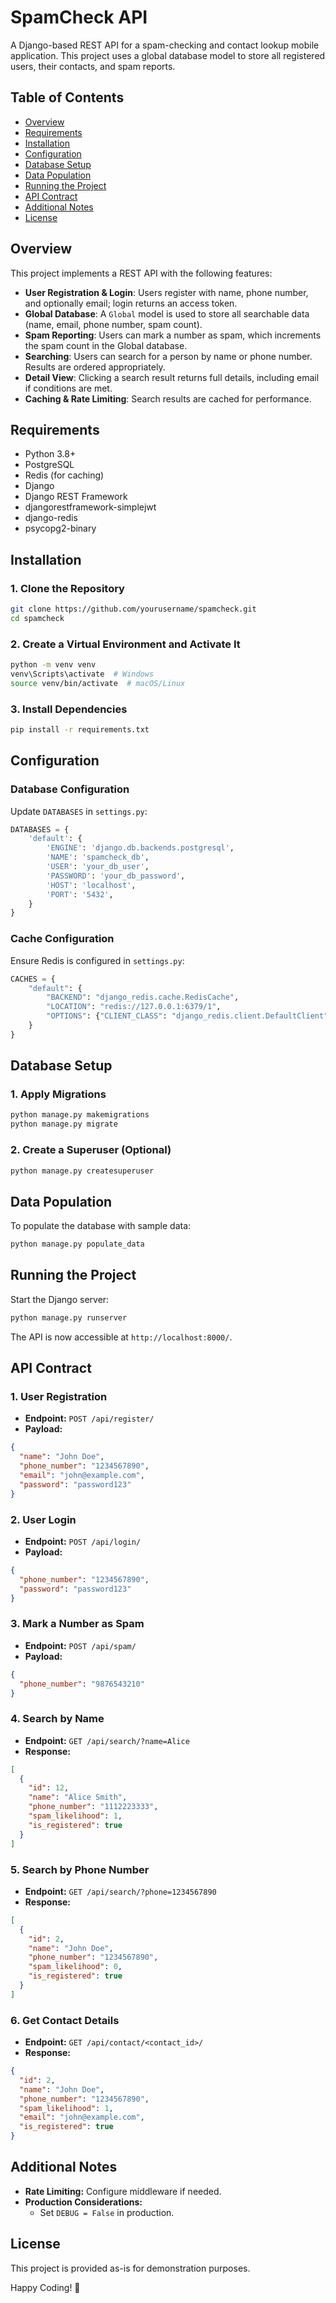 # SpamCheck API

A Django-based REST API for a spam-checking and contact lookup mobile application. This project uses a global database model to store all registered users, their contacts, and spam reports.

## Table of Contents

- [Overview](#overview)
- [Requirements](#requirements)
- [Installation](#installation)
- [Configuration](#configuration)
- [Database Setup](#database-setup)
- [Data Population](#data-population)
- [Running the Project](#running-the-project)
- [API Contract](#api-contract)
- [Additional Notes](#additional-notes)
- [License](#license)

## Overview

This project implements a REST API with the following features:

- **User Registration & Login**: Users register with name, phone number, and optionally email; login returns an access token.
- **Global Database**: A `Global` model is used to store all searchable data (name, email, phone number, spam count).
- **Spam Reporting**: Users can mark a number as spam, which increments the spam count in the Global database.
- **Searching**: Users can search for a person by name or phone number. Results are ordered appropriately.
- **Detail View**: Clicking a search result returns full details, including email if conditions are met.
- **Caching & Rate Limiting**: Search results are cached for performance.

## Requirements

- Python 3.8+
- PostgreSQL
- Redis (for caching)
- Django
- Django REST Framework
- djangorestframework-simplejwt
- django-redis
- psycopg2-binary

## Installation

### 1. Clone the Repository

```bash
git clone https://github.com/yourusername/spamcheck.git
cd spamcheck
```

### 2. Create a Virtual Environment and Activate It

```bash
python -m venv venv
venv\Scripts\activate  # Windows
source venv/bin/activate  # macOS/Linux
```

### 3. Install Dependencies

```bash
pip install -r requirements.txt
```

## Configuration

### Database Configuration

Update `DATABASES` in `settings.py`:

```python
DATABASES = {
    'default': {
        'ENGINE': 'django.db.backends.postgresql',
        'NAME': 'spamcheck_db',
        'USER': 'your_db_user',
        'PASSWORD': 'your_db_password',
        'HOST': 'localhost',
        'PORT': '5432',
    }
}
```

### Cache Configuration

Ensure Redis is configured in `settings.py`:

```python
CACHES = {
    "default": {
        "BACKEND": "django_redis.cache.RedisCache",
        "LOCATION": "redis://127.0.0.1:6379/1",
        "OPTIONS": {"CLIENT_CLASS": "django_redis.client.DefaultClient"},
    }
}
```

## Database Setup

### 1. Apply Migrations

```bash
python manage.py makemigrations
python manage.py migrate
```

### 2. Create a Superuser (Optional)

```bash
python manage.py createsuperuser
```

## Data Population

To populate the database with sample data:

```bash
python manage.py populate_data
```

## Running the Project

Start the Django server:

```bash
python manage.py runserver
```

The API is now accessible at `http://localhost:8000/`.

## API Contract

### 1. User Registration

- **Endpoint:** `POST /api/register/`
- **Payload:**

```json
{
  "name": "John Doe",
  "phone_number": "1234567890",
  "email": "john@example.com",
  "password": "password123"
}
```

### 2. User Login

- **Endpoint:** `POST /api/login/`
- **Payload:**

```json
{
  "phone_number": "1234567890",
  "password": "password123"
}
```

### 3. Mark a Number as Spam

- **Endpoint:** `POST /api/spam/`
- **Payload:**

```json
{
  "phone_number": "9876543210"
}
```

### 4. Search by Name

- **Endpoint:** `GET /api/search/?name=Alice`
- **Response:**

```json
[
  {
    "id": 12,
    "name": "Alice Smith",
    "phone_number": "1112223333",
    "spam_likelihood": 1,
    "is_registered": true
  }
]
```

### 5. Search by Phone Number

- **Endpoint:** `GET /api/search/?phone=1234567890`
- **Response:**

```json
[
  {
    "id": 2,
    "name": "John Doe",
    "phone_number": "1234567890",
    "spam_likelihood": 0,
    "is_registered": true
  }
]
```

### 6. Get Contact Details

- **Endpoint:** `GET /api/contact/<contact_id>/`
- **Response:**

```json
{
  "id": 2,
  "name": "John Doe",
  "phone_number": "1234567890",
  "spam_likelihood": 1,
  "email": "john@example.com",
  "is_registered": true
}
```

## Additional Notes

- **Rate Limiting:** Configure middleware if needed.
- **Production Considerations:**
  - Set `DEBUG = False` in production.

## License

This project is provided as-is for demonstration purposes.

Happy Coding! 🚀

